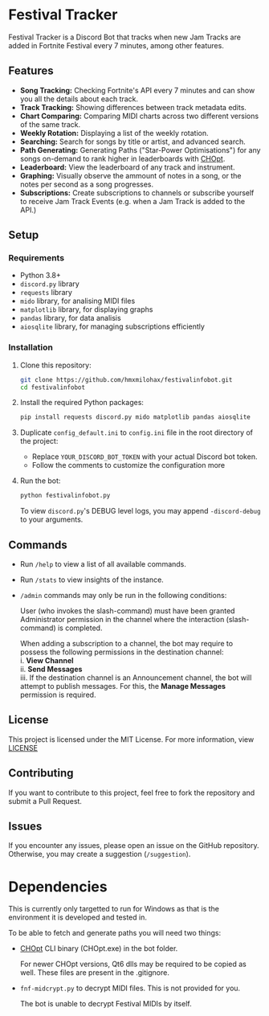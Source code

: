 
# Festival Tracker

Festival Tracker is a Discord Bot that tracks when new Jam Tracks are added in Fortnite Festival every 7 minutes, among other features.

## Features

- **Song Tracking:** Checking Fortnite's API every 7 minutes and can show you all the details about each track.
- **Track Tracking:** Showing differences between track metadata edits.
- **Chart Comparing:** Comparing MIDI charts across two different versions of the same track.
- **Weekly Rotation:** Displaying a list of the weekly rotation.
- **Searching:** Search for songs by title or artist, and advanced search.
- **Path Generating:** Generating Paths ("Star-Power Optimisations") for any songs on-demand to rank higher in leaderboards with [CHOpt](https://github.com/GenericMadScientist/CHOpt).
- **Leaderboard:** View the leaderboard of any track and instrument.
- **Graphing:** Visually observe the ammount of notes in a song, or the notes per second as a song progresses.
- **Subscriptions:** Create subscriptions to channels or subscribe yourself to receive Jam Track Events (e.g. when a Jam Track is added to the API.)

## Setup

### Requirements

- Python 3.8+
- `discord.py` library
- `requests` library
- `mido` library, for analising MIDI files
- `matplotlib` library, for displaying graphs
- `pandas` library, for data analisis
- `aiosqlite` library, for managing subscriptions efficiently

### Installation

1. Clone this repository:

    ```bash
    git clone https://github.com/hmxmilohax/festivalinfobot.git
    cd festivalinfobot
    ```

2. Install the required Python packages:

    ```bash
    pip install requests discord.py mido matplotlib pandas aiosqlite
    ```

3. Duplicate `config_default.ini` to `config.ini` file in the root directory of the project:
   - Replace `YOUR_DISCORD_BOT_TOKEN` with your actual Discord bot token.
   - Follow the comments to customize the configuration more

4. Run the bot:
    ```bash
    python festivalinfobot.py
    ```

    To view `discord.py`'s DEBUG level logs, you may append `-discord-debug` to your arguments.

## Commands

- Run `/help` to view a list of all available commands.
- Run `/stats` to view insights of the instance.
- `/admin` commands may only be run in the following conditions:

    User (who invokes the slash-command) must have been granted Administrator permission in the channel where the interaction (slash-command) is completed.

    When adding a subscription to a channel, the bot may require to possess the following permissions in the destination channel: <br>
      i. **View Channel** <br>
      ii. **Send Messages** <br>
      iii. If the destination channel is an Announcement channel, the bot will attempt to publish messages. For this, the **Manage Messages** permission is required. <br>

## License

This project is licensed under the MIT License. For more information, view [LICENSE](./LICENSE)

## Contributing

If you want to contribute to this project, feel free to fork the repository and submit a Pull Request.

## Issues

If you encounter any issues, please open an issue on the GitHub repository. Otherwise, you may create a suggestion (`/suggestion`).

# Dependencies

This is currently only targetted to run for Windows as that is the environment it is developed and tested in.

To be able to fetch and generate paths you will need two things:

- [CHOpt](https://github.com/GenericMadScientist/CHOpt) CLI binary (CHOpt.exe) in the bot folder.

    For newer CHOpt versions, Qt6 dlls may be required to be copied as well. These files are present in the .gitignore.

- `fnf-midcrypt.py` to decrypt MIDI files. This is not provided for you.

    The bot is unable to decrypt Festival MIDIs by itself.
